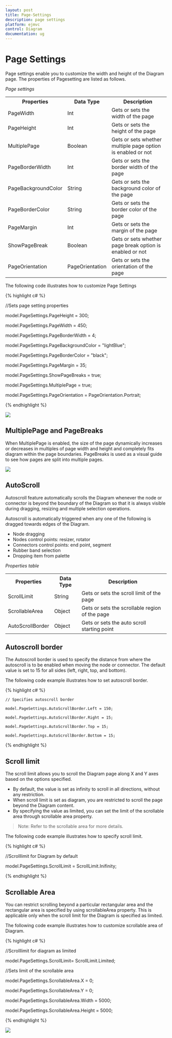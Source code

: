 ```yaml
---
layout: post
title: Page-Settings
description: page settings
platform: ejmvc
control: Diagram
documentation: ug
---
```


# Page Settings

Page settings enable you to customize the width and height of the Diagram page. The properties of Pagesetting are listed as follows.

_Page settings_

<table>
<tr>
<th>
Properties</th><th>
Data Type</th><th>
Description</th></tr>
<tr>
<td>
PageWidth</td><td>
Int</td><td>
Gets or sets the width of the page</td></tr>
<tr>
<td>
PageHeight</td><td>
Int</td><td>
Gets or sets the height of the page</td></tr>
<tr>
<td>
MultiplePage</td><td>
Boolean</td><td>
Gets or sets whether  multiple page option is enabled or not</td></tr>
<tr>
<td>
PageBorderWidth</td><td>
Int</td><td>
Gets or sets the border width of the page</td></tr>
<tr>
<td>
PageBackgroundColor</td><td>
String</td><td>
Gets or sets the background color of the page</td></tr>
<tr>
<td>
PageBorderColor</td><td>
String</td><td>
Gets or sets the border color of the page</td></tr>
<tr>
<td>
PageMargin</td><td>
Int</td><td>
Gets or sets the  margin of the page</td></tr>
<tr>
<td>
ShowPageBreak</td><td>
Boolean</td><td>
Gets or sets whether  page break option is enabled or not</td></tr>
<tr>
<td>
PageOrientation</td><td>
PageOrientation</td><td>
Gets or sets the orientation of the page</td></tr>
</table>


The following code illustrates how to customize Page Settings

{% highlight c# %}





//Sets page setting properties

model.PageSettings.PageHeight = 300;

model.PageSettings.PageWidth = 450;

model.PageSettings.PageBorderWidth = 4;

model.PageSettings.PageBackgroundColor = "lightBlue";

model.PageSettings.PageBorderColor = "black";

model.PageSettings.PageMargin = 35;

model.PageSettings.ShowPageBreaks = true;

model.PageSettings.MultiplePage = true;

model.PageSettings.PageOrientation = PageOrientation.Portrait;



{% endhighlight %}



![](Page-Settings_images/Page-Settings_img1.png)



## MultiplePage and PageBreaks

When MultiplePage is enabled, the size of the page dynamically increases or decreases in multiples of page width and height and completely fits diagram within the page boundaries. PageBreaks is used as a visual guide to see how pages are split into multiple pages.

![](Page-Settings_images/Page-Settings_img2.png)



## AutoScroll

Autoscroll feature automatically scrolls the Diagram whenever the node or connector is beyond the boundary of the Diagram so that it is always visible during dragging, resizing and multiple selection operations.

Autoscroll is automatically triggered when any one of the following is dragged towards edges of the Diagram.

* Node dragging
* Nodes control points: resizer, rotator
* Connectors control points: end point, segment
* Rubber band selection
* Dropping item from palette

_Properties table_

<table>
<tr>
<th>
Properties</th><th>
Data Type</th><th>
Description</th></tr>
<tr>
<td>
ScrollLimit</td><td>
String</td><td>
Gets or sets the scroll limit of the page</td></tr>
<tr>
<td>
ScrollableArea</td><td>
Object</td><td>
Gets or sets the scrollable region of the page</td></tr>
<tr>
<td>
AutoScrollBorder</td><td>
Object</td><td>
Gets or sets the auto scroll starting point </td></tr>
</table>


## Autoscroll border

The Autoscroll border is used to specify the distance from where the autoscroll is to be enabled when moving the node or connector. The default value is set to 15 for all sides (left, right, top, and bottom).

The following code example illustrates how to set autoscroll border.

{% highlight c# %}



    // Specifies autoscroll border

    model.PageSettings.AutoScrollBorder.Left = 150;

    model.PageSettings.AutoScrollBorder.Right = 15;

    model.PageSettings.AutoScrollBorder.Top = 15;

    model.PageSettings.AutoScrollBorder.Bottom = 15;



{% endhighlight %}

## Scroll limit

The scroll limit allows you to scroll the Diagram page along X and Y axes based on the options specified. 

* By default, the value is set as infinity to scroll in all directions, without any restriction. 
* When scroll limit is set as diagram, you are restricted to scroll the page beyond the Diagram content. 
* By specifying the value as limited, you can set the limit of the scrollable area through scrollable area property. 
 


> Note: Refer to the scrollable area for more details.

The following code example illustrates how to specify scroll limit. 

{% highlight c# %}



//Scrolllimit for Diagram by default

model.PageSettings.ScrollLimit = ScrollLimit.Inifinity;



{% endhighlight %}

## Scrollable Area

You can restrict scrolling beyond a particular rectangular area and the rectangular area is specified by using scrollableArea property. This is applicable only when the scroll limit for the Diagram is specified as limited. 

The following code example illustrates how to customize scrollable area of Diagram.

{% highlight c# %}



//Scrolllimit for diagram as limited

model.PageSettings.ScrollLimit= ScrollLimit.Limited;

  //Sets limit of the scrollable area

  model.PageSettings.ScrollableArea.X = 0;

  model.PageSettings.ScrollableArea.Y = 0;

  model.PageSettings.ScrollableArea.Width = 5000;

  model.PageSettings.ScrollableArea.Height = 5000;



{% endhighlight %}



![](Page-Settings_images/Page-Settings_img4.png)



